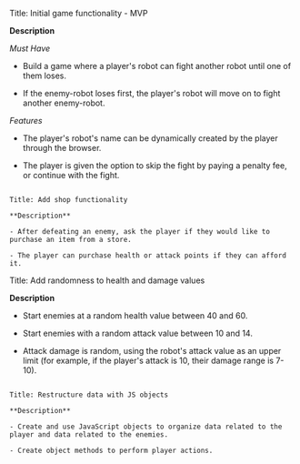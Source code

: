 Title: Initial game functionality - MVP

**Description**

_Must Have_

- Build a game where a player's robot can fight another robot until one of them loses.

- If the enemy-robot loses first, the player's robot will move on to fight another enemy-robot.

_Features_

- The player's robot's name can be dynamically created by the player through the browser.

- The player is given the option to skip the fight by paying a penalty fee, or continue with the fight.

~~~~~~~~~~~~~~~~~~~~~~~~~~~~~~~~~~~~~~~~~~~~~~~~~~~~~~~~~~~~~~~~~~~~~~~~~~~~~~~~~~~~~~~~~~~~~~~~~~~~~~~

Title: Add shop functionality

**Description**

- After defeating an enemy, ask the player if they would like to purchase an item from a store.

- The player can purchase health or attack points if they can afford it.

~~~~~~~~~~~~~~~~~~~~~~~~~~~~~~~~~~~~~~~~~~~~~~~~~~~~~~~~~~~~~~~~~~~~~~~~~~~~~~~~~~~~~~~~~~~~~~~~~~~~~~~

Title: Add randomness to health and damage values

**Description**

- Start enemies at a random health value between 40 and 60.

- Start enemies with a random attack value between 10 and 14.

- Attack damage is random, using the robot's attack value as an upper limit (for example, if the player's attack is 10, their damage range is 7-10).

~~~~~~~~~~~~~~~~~~~~~~~~~~~~~~~~~~~~~~~~~~~~~~~~~~~~~~~~~~~~~~~~~~~~~~~~~~~~~~~~~~~~~~~~~~~~~~~~~~~~~~~

Title: Restructure data with JS objects

**Description**

- Create and use JavaScript objects to organize data related to the player and data related to the enemies.

- Create object methods to perform player actions.

~~~~~~~~~~~~~~~~~~~~~~~~~~~~~~~~~~~~~~~~~~~~~~~~~~~~~~~~~~~~~~~~~~~~~~~~~~~~~~~~~~~~~~~~~~~~~~~~~~~~~~~

